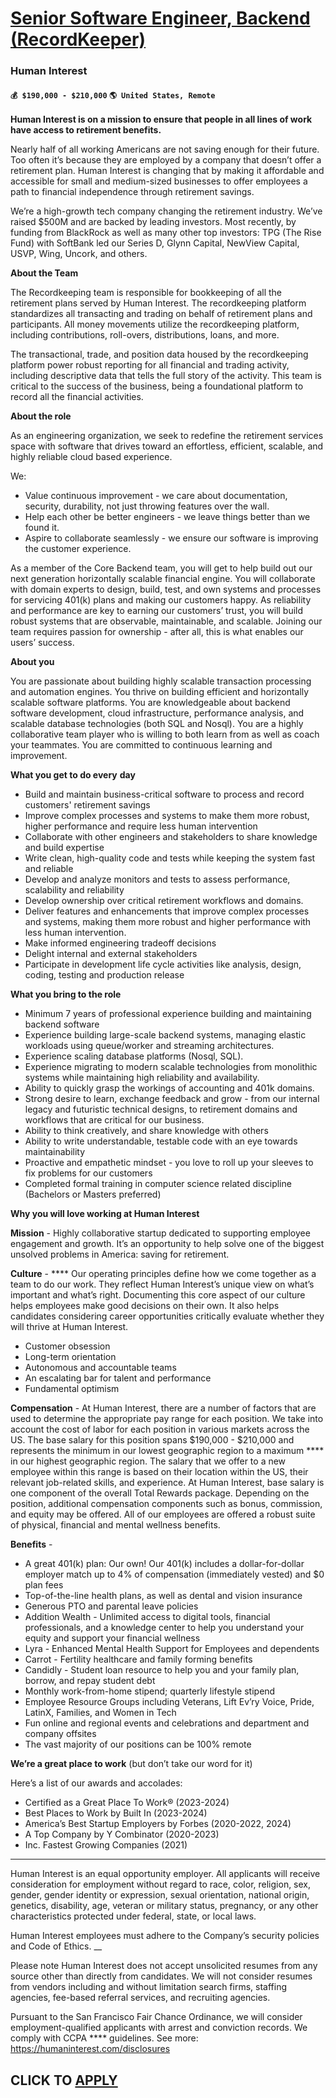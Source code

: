 # [Senior Software Engineer, Backend (RecordKeeper)](https://www.remotewlb.com/apply/senior-software-engineer-backend-recordkeeper-113535)  
### Human Interest  
#### `💰 $190,000 - $210,000` `🌎 United States, Remote`  

**Human Interest is on a mission to ensure that people in all lines of work have access to retirement benefits.**

Nearly half of all working Americans are not saving enough for their future. Too often it’s because they are employed by a company that doesn’t offer a retirement plan. Human Interest is changing that by making it affordable and accessible for small and medium-sized businesses to offer employees a path to financial independence through retirement savings.

We’re a high-growth tech company changing the retirement industry. We’ve raised $500M and are backed by leading investors. Most recently, by funding from BlackRock as well as many other top investors: TPG (The Rise Fund) with SoftBank led our Series D, Glynn Capital, NewView Capital, USVP, Wing, Uncork, and others.

**About the Team**

The Recordkeeping team is responsible for bookkeeping of all the retirement plans served by Human Interest. The recordkeeping platform standardizes all transacting and trading on behalf of retirement plans and participants. All money movements utilize the recordkeeping platform, including contributions, roll-overs, distributions, loans, and more.

The transactional, trade, and position data housed by the recordkeeping platform power robust reporting for all financial and trading activity, including descriptive data that tells the full story of the activity. This team is critical to the success of the business, being a foundational platform to record all the financial activities.

**About the role**

As an engineering organization, we seek to redefine the retirement services space with software that drives toward an effortless, efficient, scalable, and highly reliable cloud based experience.

We:

  * Value continuous improvement - we care about documentation, security, durability, not just throwing features over the wall.
  * Help each other be better engineers - we leave things better than we found it.
  * Aspire to collaborate seamlessly - we ensure our software is improving the customer experience.

As a member of the Core Backend team, you will get to help build out our next generation horizontally scalable financial engine. You will collaborate with domain experts to design, build, test, and own systems and processes for servicing 401(k) plans and making our customers happy. As reliability and performance are key to earning our customers’ trust, you will build robust systems that are observable, maintainable, and scalable. Joining our team requires passion for ownership - after all, this is what enables our users’ success.

**About you**

You are passionate about building highly scalable transaction processing and automation engines. You thrive on building efficient and horizontally scalable software platforms. You are knowledgeable about backend software development, cloud infrastructure, performance analysis, and scalable database technologies (both SQL and Nosql). You are a highly collaborative team player who is willing to both learn from as well as coach your teammates. You are committed to continuous learning and improvement.

**What you get to do every** **day**

  * Build and maintain business-critical software to process and record customers' retirement savings
  * Improve complex processes and systems to make them more robust, higher performance and require less human intervention
  * Collaborate with other engineers and stakeholders to share knowledge and build expertise
  * Write clean, high-quality code and tests while keeping the system fast and reliable
  * Develop and analyze monitors and tests to assess performance, scalability and reliability
  * Develop ownership over critical retirement workflows and domains.
  * Deliver features and enhancements that improve complex processes and systems, making them more robust and higher performance with less human intervention.
  * Make informed engineering tradeoff decisions
  * Delight internal and external stakeholders
  * Participate in development life cycle activities like analysis, design, coding, testing and production release

**What you bring to the role**

  * Minimum 7 years of professional experience building and maintaining backend software
  * Experience building large-scale backend systems, managing elastic workloads using queue/worker and streaming architectures.
  * Experience scaling database platforms (Nosql, SQL).
  * Experience migrating to modern scalable technologies from monolithic systems while maintaining high reliability and availability.
  * Ability to quickly grasp the workings of accounting and 401k domains.
  * Strong desire to learn, exchange feedback and grow - from our internal legacy and futuristic technical designs, to retirement domains and workflows that are critical for our business.
  * Ability to think creatively, and share knowledge with others
  * Ability to write understandable, testable code with an eye towards maintainability
  * Proactive and empathetic mindset - you love to roll up your sleeves to fix problems for our customers
  * Completed formal training in computer science related discipline (Bachelors or Masters preferred)

**Why you will love working at Human Interest**

**Mission** \- Highly collaborative startup dedicated to supporting employee engagement and growth. It’s an opportunity to help solve one of the biggest unsolved problems in America: saving for retirement.

**Culture** - **** Our operating principles define how we come together as a team to do our work. They reflect Human Interest’s unique view on what’s important and what’s right. Documenting this core aspect of our culture helps employees make good decisions on their own. It also helps candidates considering career opportunities critically evaluate whether they will thrive at Human Interest.

  * Customer obsession
  * Long-term orientation
  * Autonomous and accountable teams
  * An escalating bar for talent and performance 
  * Fundamental optimism 

**Compensation** \- At Human Interest, there are a number of factors that are used to determine the appropriate pay range for each position. We take into account the cost of labor for each position in various markets across the US. The base salary for this position spans $190,000 - $210,000 and represents the minimum in our lowest geographic region to a maximum **** in our highest geographic region. The salary that we offer to a new employee within this range is based on their location within the US, their relevant job-related skills, and experience. At Human Interest, base salary is one component of the overall Total Rewards package. Depending on the position, additional compensation components such as bonus, commission, and equity may be offered. All of our employees are offered a robust suite of physical, financial and mental wellness benefits.

**Benefits** \-

  * A great 401(k) plan: Our own! Our 401(k) includes a dollar-for-dollar employer match up to 4% of compensation (immediately vested) and $0 plan fees
  * Top-of-the-line health plans, as well as dental and vision insurance
  * Generous PTO and parental leave policies
  * Addition Wealth - Unlimited access to digital tools, financial professionals, and a knowledge center to help you understand your equity and support your financial wellness
  * Lyra - Enhanced Mental Health Support for Employees and dependents 
  * Carrot - Fertility healthcare and family forming benefits
  * Candidly - Student loan resource to help you and your family plan, borrow, and repay student debt
  * Monthly work-from-home stipend; quarterly lifestyle stipend
  * Employee Resource Groups including Veterans, Lift Ev’ry Voice, Pride, LatinX, Families, and Women in Tech
  * Fun online and regional events and celebrations and department and company offsites
  * The vast majority of our positions can be 100% remote  

**We’re a great place to work** (but don’t take our word for it)

Here’s a list of our awards and accolades:

  * Certified as a Great Place To Work® (2023-2024)
  * Best Places to Work by Built In (2023-2024)
  * America’s Best Startup Employers by Forbes (2020-2022, 2024) 
  * A Top Company by Y Combinator (2020-2023)
  * Inc. Fastest Growing Companies (2021)

* * *

Human Interest is an equal opportunity employer. All applicants will receive consideration for employment without regard to race, color, religion, sex, gender, gender identity or expression, sexual orientation, national origin, genetics, disability, age, veteran or military status, pregnancy, or any other characteristics protected under federal, state, or local laws.

Human Interest employees must adhere to the Company’s security policies and Code of Ethics. __

Please note Human Interest does not accept unsolicited resumes from any source other than directly from candidates. We will not consider resumes from vendors including and without limitation search firms, staffing agencies, fee-based referral services, and recruiting agencies.

Pursuant to the San Francisco Fair Chance Ordinance, we will consider employment-qualified applicants with arrest and conviction records. We comply with CCPA **** guidelines. See more: https://humaninterest.com/disclosures

  
## CLICK TO [APPLY](https://www.remotewlb.com/apply/senior-software-engineer-backend-recordkeeper-113535)

